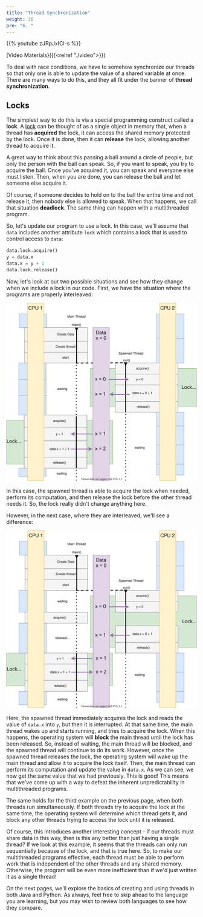 ```yaml
---
title: "Thread Synchronization"
weight: 30
pre: "6. "
---
```


{{% youtube zJRpJxICl-s %}}

[Video Materials}({{<relref "./video">}})

To deal with race conditions, we have to somehow synchronize our threads so that only one is able to update the value of a shared variable at once. There are many ways to do this, and they all fit under the banner of **thread synchronization**.

## Locks

The simplest way to do this is via a special programming construct called a **lock**. A [lock](https://en.wikipedia.org/wiki/Lock_(computer_science)) can be thought of as a single object in memory that, when a thread has **acquired** the lock, it can access the shared memory protected by the lock. Once it is done, then it can **release** the lock, allowing another thread to acquire it.

A great way to think about this passing a ball around a circle of people, but only the person with the ball can speak. So, if you want to speak, you try to acquire the ball. Once you've acquired it, you can speak and everyone else must listen. Then, when you are done, you can release the ball and let someone else acquire it.

Of course, if someone decides to hold on to the ball the entire time and not release it, then nobody else is allowed to speak. When that happens, we call that situation **deadlock**. The same thing can happen with a multithreaded program. 

So, let's update our program to use a lock. In this case, we'll assume that `data` includes another attribute `lock` which contains a lock that is used to control access to `data`:

```python
data.lock.acquire()
y = data.x
data.x = y + 1
data.lock.release()
```

Now, let's look at our two possible situations and see how they change when we include a lock in our code. First, we have the situation where the programs are properly interleaved:

![Thread No Race with Lock](/images/10/thread_norace_lock.svg)

In this case, the spawned thread is able to acquire the lock when needed, perform its computation, and then release the lock before the other thread needs it. So, the lock really didn't change anything here. 

However, in the next case, where they are interleaved, we'll see a difference:

![Thread Race With Lock](/images/10/thread_race_lock.svg)

Here, the spawned thread immediately acquires the lock and reads the value of `data.x` into `y`, but then it is interrupted. At that same time, the main thread wakes up and starts running, and tries to acquire the lock. When this happens, the operating system will **block** the main thread until the lock has been released. So, instead of waiting, the main thread will be blocked, and the spawned thread will continue to do its work. However, once the spawned thread releases the lock, the operating system will wake up the main thread and allow it to acquire the lock itself. Then, the main thread can perform its computation and update the value in `data.x`. As we can see, we now get the same value that we had previously. This is good! This means that we've come up with a way to defeat the inherent unpredictability in multithreaded programs. 

The same holds for the third example on the previous page, when both threads run simultaneously. If both threads try to acquire the lock at the same time, the operating system will determine which thread gets it, and block any other threads trying to access the lock until it is released. 

Of course, this introduces another interesting concept - if our threads must share data in this way, then is this any better than just having a single thread? If we look at this example, it seems that the threads can only run sequentially because of the lock, and that is true here. So, to make our multithreaded programs effective, each thread must be able to perform work that is independent of the other threads and any shared memory. Otherwise, the program will be even more inefficient than if we'd just written it as a single thread!

On the next pages, we'll explore the basics of creating and using threads in both Java and Python. As always, feel free to skip ahead to the language you are learning, but you may wish to review both languages to see how they compare.
